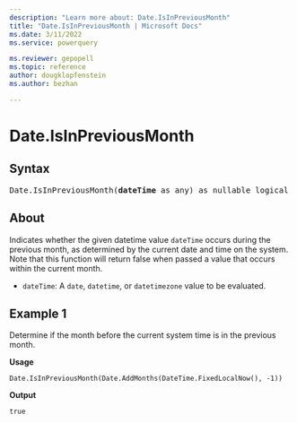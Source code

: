 ```yaml
---
description: "Learn more about: Date.IsInPreviousMonth"
title: "Date.IsInPreviousMonth | Microsoft Docs"
ms.date: 3/11/2022
ms.service: powerquery

ms.reviewer: gepopell
ms.topic: reference
author: dougklopfenstein
ms.author: bezhan

---
```

# Date.IsInPreviousMonth

## Syntax

<pre>
Date.IsInPreviousMonth(<b>dateTime</b> as any) as nullable logical
</pre>
  
## About

Indicates whether the given datetime value `dateTime` occurs during the previous month, as determined by the current date and time on the system. Note that this function will return false when passed a value that occurs within the current month.

* `dateTime`: A `date`, `datetime`, or `datetimezone` value to be evaluated.

## Example 1

Determine if the month before the current system time is in the previous month.

**Usage**

```powerquery-m
Date.IsInPreviousMonth(Date.AddMonths(DateTime.FixedLocalNow(), -1))
```

**Output**

`true`
